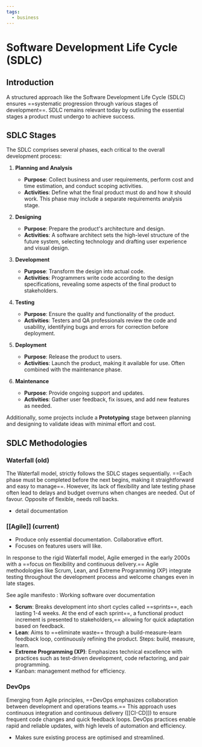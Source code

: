 ```yaml
---
tags:
  - business
---
```



# Software Development Life Cycle (SDLC)

## Introduction

A structured approach like the Software Development Life Cycle (SDLC) ensures ==systematic progression through various stages of development==. SDLC remains relevant today by outlining the essential stages a product must undergo to achieve success.

## SDLC Stages

The SDLC comprises several phases, each critical to the overall development process:

1. **Planning and Analysis**
    - **Purpose**: Collect business and user requirements, perform cost and time estimation, and conduct scoping activities.
    - **Activities**: Define what the final product must do and how it should work. This phase may include a separate requirements analysis stage.

2. **Designing**
    - **Purpose**: Prepare the product's architecture and design.
    - **Activities**: A software architect sets the high-level structure of the future system, selecting technology and drafting user experience and visual design.

3. **Development**
    - **Purpose**: Transform the design into actual code.
    - **Activities**: Programmers write code according to the design specifications, revealing some aspects of the final product to stakeholders.

4. **Testing**
    - **Purpose**: Ensure the quality and functionality of the product.
    - **Activities**: Testers and QA professionals review the code and usability, identifying bugs and errors for correction before deployment.

5. **Deployment**
    - **Purpose**: Release the product to users.
    - **Activities**: Launch the product, making it available for use. Often combined with the maintenance phase.

6. **Maintenance**
    - **Purpose**: Provide ongoing support and updates.
    - **Activities**: Gather user feedback, fix issues, and add new features as needed.

Additionally, some projects include a **Prototyping** stage between planning and designing to validate ideas with minimal effort and cost.

## SDLC Methodologies

### Waterfall (old)

The Waterfall model, strictly follows the SDLC stages sequentially. ==Each phase must be completed before the next begins, making it straightforward and easy to manage==. However, its lack of flexibility and late testing phase often lead to delays and budget overruns when changes are needed. Out of favour. Opposite of flexible, needs roll backs.

- detail documentation

### [[Agile]] (current)

- Produce only essential documentation. Collaborative effort. 
- Focuses on features users will like.

In response to the rigid Waterfall model, Agile emerged in the early 2000s with a ==focus on flexibility and continuous delivery.== Agile methodologies like Scrum, Lean, and Extreme Programming (XP) integrate testing throughout the development process and welcome changes even in late stages.

See agile manifesto : Working software over documentation

- **Scrum**: Breaks development into short cycles called ==sprints==, each lasting 1-4 weeks. At the end of each sprint==, a functional product increment is presented to stakeholders,== allowing for quick adaptation based on feedback.
- **Lean**: Aims to ==eliminate waste== through a build-measure-learn feedback loop, continuously refining the product. Steps: build, measure, learn.
- **Extreme Programming (XP)**: Emphasizes technical excellence with practices such as test-driven development, code refactoring, and pair programming.
- Kanban: management method for efficiency. 

### DevOps

Emerging from Agile principles, ==DevOps emphasizes collaboration between development and operations teams.== This approach uses continuous integration and continuous delivery ([[CI-CD]]) to ensure frequent code changes and quick feedback loops. DevOps practices enable rapid and reliable updates, with high levels of automation and efficiency.

- Makes sure existing process are optimised and streamlined.
